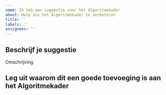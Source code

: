 ```yaml
---
name: Ik heb een suggestie voor het Algoritmekader
about: Help ons het Algoritmekader te verbeteren
title: ''
labels: ''
assignees: ''
---
```


## Beschrijf je suggestie
Omschrijving.

## Leg uit waarom dit een goede toevoeging is aan het Algoritmekader

